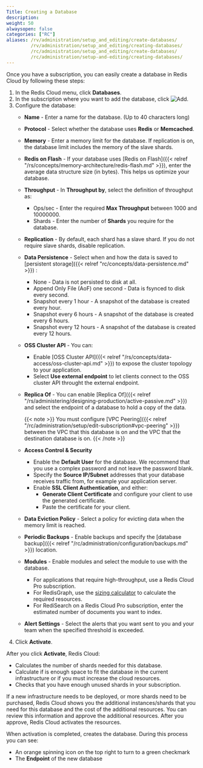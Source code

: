 ```yaml
---
Title: Creating a Database
description:
weight: 50
alwaysopen: false
categories: ["RC"]
aliases: /rv/administration/setup_and_editing/create-databases/
         /rv/administration/setup_and_editing/creating-databases/
         /rc/administration/setup_and_editing/create-databases/
         /rc/administration/setup-and-editing/creating-databases/
---
```

Once you have a subscription, you can easily create a database in Redis Cloud by following these steps:

1. In the Redis Cloud menu, click **Databases**.
1. In the subscription where you want to add the database, click ![Add](/images/rs/icon_add.png#no-click "Add").
1. Configure the database:
    - **Name** - Enter a name for the database. (Up to 40 characters long)
    - **Protocol** - Select whether the database uses **Redis** or **Memcached**.
    - **Memory** - Enter a memory limit for the database. If replication is on, the database limit includes the memory of the slave shards.
    - **Redis on Flash** - If your database uses [Redis on Flash]({{< relref "/rs/concepts/memory-architecture/redis-flash.md" >}}),
        enter the average data structure size (in bytes). This helps us optimize your database.
    - **Throughput** - In **Throughput by**, select the definition of throughput as:
        - Ops/sec - Enter the required **Max Throughput** between 1000 and 10000000.
        - Shards - Enter the number of **Shards** you require for the database.
    - **Replication** - By default, each shard has a slave shard.
        If you do not require slave shards, disable replication.
    - **Data Persistence** - Select when and how the data is saved to [persistent storage]({{< relref "rc/concepts/data-persistence.md" >}}) :
        - None - Data is not persisted to disk at all.
        - Append Only File (AoF) one second - Data is fsynced to disk every second.
        - Snapshot every 1 hour - A snapshot of the database is created every hour.
        - Snapshot every 6 hours - A snapshot of the database is created every 6 hours.
        - Snapshot every 12 hours - A snapshot of the database is created every 12 hours.
    - **OSS Cluster API** - You can:
        - Enable [OSS Cluster API]({{< relref "/rs/concepts/data-access/oss-cluster-api.md" >}})
            to expose the cluster topology to your application.
        - Select **Use external endpoint** to let clients connect to the OSS cluster API throught the external endpoint.
    - **Replica Of** - You can enable [Replica Of]({{< relref "/rs/administering/designing-production/active-passive.md" >}})
        and select the endpoint of a database to hold a copy of the data.

        {{< note >}}
You must configure [VPC Peering]({{< relref "/rc/administration/setup/edit-subscription#vpc-peering" >}})
between the VPC that this database is on and the VPC that the destination database is on.
        {{< /note >}}

    - **Access Control & Security**
        - Enable the **Default User** for the database.
            We recommend that you use a complex password and not leave the password blank.
        - Specify the **Source IP/Subnet** addresses that your database receives
            traffic from, for example your application server.
        - Enable **SSL Client Authentication**, and either:
            - **Generate Client Certificate** and configure your client to use
                the generated certificate.
            - Paste the certificate for your client.
    - **Data Eviction Policy** - Select a policy for evicting data when the memory limit is reached.
    - **Periodic Backups** - Enable backups and specify the [database backup]({{< relref "/rc/administration/configuration/backups.md" >}}) location.
    - **Modules** - Enable modules and select the module to use with the database.

        - For applications that require high-throughput, use a Redis Cloud Pro subscription.
        - For RedisGraph, use the [sizing calculator](https://redislabs.com/redis-enterprise/redis-graph/redisgraph-calculator/)
            to calculate the required resources.
        - For RediSearch on a Redis Cloud Pro subscription, enter the estimated number of documents you want to index.

    - **Alert Settings** - Select the alerts that you want sent to you and your team when the specified threshold is exceeded.
1. Click **Activate**.

After you click **Activate**, Redis Cloud:

- Calculates the number of shards needed for this database.
- Calculate if is enough space to fit the database in the current infrastructure
    or if you must increase the cloud resources.
- Checks that you have enough unused shards in your subscription.

If a new infrastructure needs to be deployed, or more shards need to be
purchased, Redis Cloud shows you the additional instances/shards that you need for this
database and the cost of the additional resources. You can review this information
and approve the additional resources. After you approve, Redis Cloud activates the resources.

When activation is completed, creates the database. During this process you can see:

- An orange spinning icon on the top right to turn to a green checkmark
- The **Endpoint** of the new database

<!-- Video out of date
Here is a video tutorial that shows this process: -->

<!-- {{< youtube Z8KgtMsyNx0 >}} -->
